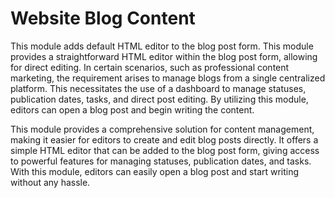 # Website Blog Content


This module adds default HTML editor to the blog post form.
This module provides a straightforward HTML editor within the blog post form, allowing for direct editing. In certain scenarios, such as professional content marketing, the requirement arises to manage blogs from a single centralized platform. This necessitates the use of a dashboard to manage statuses, publication dates, tasks, and direct post editing. By utilizing this module, editors can open a blog post and begin writing the content.

This module provides a comprehensive solution for content management, making it easier for editors to create and edit blog posts directly. It offers a simple HTML editor that can be added to the blog post form, giving access to powerful features for managing statuses, publication dates, and tasks. With this module, editors can easily open a blog post and start writing without any hassle.